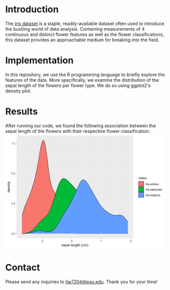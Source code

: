 # Introduction
 The [iris dataset](https://archive.ics.uci.edu/dataset/53/iris) is a staple, readily-available dataset often used to introduce the bustling world of data analysis. Containing measurements of 4 continuous and distinct flower features as well as the flower classifications, this dataset provides an approachable medium for breaking into the field.

# Implementation
 In this repository, we use the R programming language to briefly explore the features of the data. More specifically, we examine the distribution of the sepal length of the flowers per flower type. We do so using ggplot2's density plot.

# Results
 After running our code, we found the following association between the sepal length of the flowers with their respective flower classification:
 ![](image.png)

# Contact
 Please send any inquiries to [jlw7204@psu.edu](mailto:jlw7204@psu.edu). Thank you for your time!
